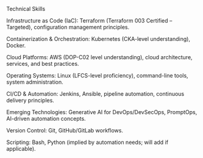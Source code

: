 Technical Skills

Infrastructure as Code (IaC): Terraform (Terraform 003 Certified – Targeted),
configuration management principles.

Containerization & Orchestration: Kubernetes (CKA-level understanding), Docker.

Cloud Platforms: AWS (DOP-C02 level understanding), cloud architecture, services,
and best practices.

Operating Systems: Linux (LFCS-level proficiency), command-line tools, system
administration.

CI/CD & Automation: Jenkins, Ansible, pipeline automation, continuous delivery
principles.

Emerging Technologies: Generative AI for DevOps/DevSecOps, PromptOps, AI-driven
automation concepts.

Version Control: Git, GitHub/GitLab workflows.

Scripting: Bash, Python (implied by automation needs; will add if applicable).

